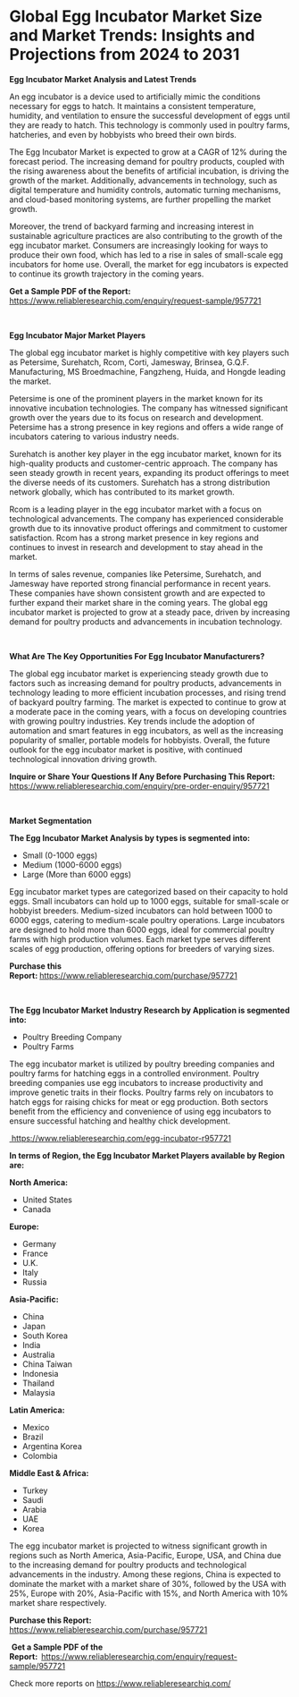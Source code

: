 <p><h1>Global Egg Incubator Market Size and Market Trends: Insights and Projections from 2024 to 2031</h1></p><p><strong>Egg Incubator Market Analysis and Latest Trends</strong></p>
<p><p>An egg incubator is a device used to artificially mimic the conditions necessary for eggs to hatch. It maintains a consistent temperature, humidity, and ventilation to ensure the successful development of eggs until they are ready to hatch. This technology is commonly used in poultry farms, hatcheries, and even by hobbyists who breed their own birds.</p><p>The Egg Incubator Market is expected to grow at a CAGR of 12% during the forecast period. The increasing demand for poultry products, coupled with the rising awareness about the benefits of artificial incubation, is driving the growth of the market. Additionally, advancements in technology, such as digital temperature and humidity controls, automatic turning mechanisms, and cloud-based monitoring systems, are further propelling the market growth.</p><p>Moreover, the trend of backyard farming and increasing interest in sustainable agriculture practices are also contributing to the growth of the egg incubator market. Consumers are increasingly looking for ways to produce their own food, which has led to a rise in sales of small-scale egg incubators for home use. Overall, the market for egg incubators is expected to continue its growth trajectory in the coming years.</p></p>
<p><strong>Get a Sample PDF of the Report:&nbsp;</strong> <a href="https://www.reliableresearchiq.com/enquiry/request-sample/957721">https://www.reliableresearchiq.com/enquiry/request-sample/957721</a></p>
<p>&nbsp;</p>
<p><strong>Egg Incubator Major Market Players</strong></p>
<p><p>The global egg incubator market is highly competitive with key players such as Petersime, Surehatch, Rcom, Corti, Jamesway, Brinsea, G.Q.F. Manufacturing, MS Broedmachine, Fangzheng, Huida, and Hongde leading the market. </p><p>Petersime is one of the prominent players in the market known for its innovative incubation technologies. The company has witnessed significant growth over the years due to its focus on research and development. Petersime has a strong presence in key regions and offers a wide range of incubators catering to various industry needs. </p><p>Surehatch is another key player in the egg incubator market, known for its high-quality products and customer-centric approach. The company has seen steady growth in recent years, expanding its product offerings to meet the diverse needs of its customers. Surehatch has a strong distribution network globally, which has contributed to its market growth.</p><p>Rcom is a leading player in the egg incubator market with a focus on technological advancements. The company has experienced considerable growth due to its innovative product offerings and commitment to customer satisfaction. Rcom has a strong market presence in key regions and continues to invest in research and development to stay ahead in the market.</p><p>In terms of sales revenue, companies like Petersime, Surehatch, and Jamesway have reported strong financial performance in recent years. These companies have shown consistent growth and are expected to further expand their market share in the coming years. The global egg incubator market is projected to grow at a steady pace, driven by increasing demand for poultry products and advancements in incubation technology.</p></p>
<p>&nbsp;</p>
<p><strong>What Are The Key Opportunities For Egg Incubator Manufacturers?</strong></p>
<p><p>The global egg incubator market is experiencing steady growth due to factors such as increasing demand for poultry products, advancements in technology leading to more efficient incubation processes, and rising trend of backyard poultry farming. The market is expected to continue to grow at a moderate pace in the coming years, with a focus on developing countries with growing poultry industries. Key trends include the adoption of automation and smart features in egg incubators, as well as the increasing popularity of smaller, portable models for hobbyists. Overall, the future outlook for the egg incubator market is positive, with continued technological innovation driving growth.</p></p>
<p><strong>Inquire or Share Your Questions If Any Before Purchasing This Report:</strong> <a href="https://www.reliableresearchiq.com/enquiry/pre-order-enquiry/957721">https://www.reliableresearchiq.com/enquiry/pre-order-enquiry/957721</a></p>
<p>&nbsp;</p>
<p><strong>Market Segmentation</strong></p>
<p><strong>The Egg Incubator Market Analysis by types is segmented into:</strong></p>
<p><ul><li>Small (0-1000 eggs)</li><li>Medium (1000-6000 eggs)</li><li>Large (More than 6000 eggs)</li></ul></p>
<p><p>Egg incubator market types are categorized based on their capacity to hold eggs. Small incubators can hold up to 1000 eggs, suitable for small-scale or hobbyist breeders. Medium-sized incubators can hold between 1000 to 6000 eggs, catering to medium-scale poultry operations. Large incubators are designed to hold more than 6000 eggs, ideal for commercial poultry farms with high production volumes. Each market type serves different scales of egg production, offering options for breeders of varying sizes.</p></p>
<p><strong>Purchase this Report:&nbsp;</strong><a href="https://www.reliableresearchiq.com/purchase/957721">https://www.reliableresearchiq.com/purchase/957721</a></p>
<p>&nbsp;</p>
<p><strong>The Egg Incubator Market Industry Research by Application is segmented into:</strong></p>
<p><ul><li>Poultry Breeding Company</li><li>Poultry Farms</li></ul></p>
<p><p>The egg incubator market is utilized by poultry breeding companies and poultry farms for hatching eggs in a controlled environment. Poultry breeding companies use egg incubators to increase productivity and improve genetic traits in their flocks. Poultry farms rely on incubators to hatch eggs for raising chicks for meat or egg production. Both sectors benefit from the efficiency and convenience of using egg incubators to ensure successful hatching and healthy chick development.</p></p>
<p><a href="https://www.reliableresearchiq.com/egg-incubator-r957721">&nbsp;https://www.reliableresearchiq.com/egg-incubator-r957721</a></p>
<p><strong>In terms of Region, the Egg Incubator Market Players available by Region are:</strong></p>
<p>
    <p> <strong> North America: </strong>
        <ul>
            <li>United States</li>
            <li>Canada</li>
        </ul>
        </p> 
    <p> <strong> Europe: </strong>
        <ul>
            <li>Germany</li>
            <li>France</li>
            <li>U.K.</li>
            <li>Italy</li>
            <li>Russia</li>
        </ul>
        </p> 
    <p> <strong> Asia-Pacific: </strong>
        <ul>
            <li>China</li>
            <li>Japan</li>
            <li>South Korea</li>
            <li>India</li>
            <li>Australia</li>
            <li>China Taiwan</li>
            <li>Indonesia</li>
            <li>Thailand</li>
            <li>Malaysia</li>
        </ul>
        </p> 
    <p> <strong> Latin America: </strong>
        <ul>
            <li>Mexico</li>
            <li>Brazil</li>
            <li>Argentina Korea</li>
            <li>Colombia</li>
        </ul>
        </p> 
    <p> <strong> Middle East & Africa: </strong>
        <ul>
            <li>Turkey</li>
            <li>Saudi</li>
            <li>Arabia</li>
            <li>UAE</li>
            <li>Korea</li>
        </ul>
    </p>
    </p>
<p><p>The egg incubator market is projected to witness significant growth in regions such as North America, Asia-Pacific, Europe, USA, and China due to the increasing demand for poultry products and technological advancements in the industry. Among these regions, China is expected to dominate the market with a market share of 30%, followed by the USA with 25%, Europe with 20%, Asia-Pacific with 15%, and North America with 10% market share respectively.</p></p>
<p><strong>Purchase this Report: </strong><a href="https://www.reliableresearchiq.com/purchase/957721">https://www.reliableresearchiq.com/purchase/957721</a></p>
<p>&nbsp;<strong>Get a Sample PDF of the Report:&nbsp;&nbsp;</strong><a href="https://www.reliableresearchiq.com/enquiry/request-sample/957721">https://www.reliableresearchiq.com/enquiry/request-sample/957721</a></p>
<p><strong></strong></p>
<p>Check more reports on <a href="https://www.reliableresearchiq.com/">https://www.reliableresearchiq.com/</a></p>